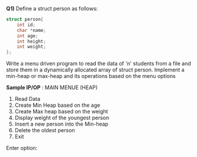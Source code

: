 **Q1)** Define a struct person as follows:
``` C
struct person{
	int id;
	char *name;
	int age;
	int height;
	int weight;
};
```
Write a menu driven program to read the data of 'n' students from a file and store them in a dynamically allocated array of struct person. Implement a min-heap or max-heap and its operations based on the menu options

**Sample IP/OP** :
MAIN MENUE (HEAP)
1. Read Data
2. Create Min Heap based on the age
3. Create Max heap based on the weight
4. Display weight of the youngest person
5. Insert a new person into the Min-heap
6. Delete the oldest person
7. Exit

Enter option: 
